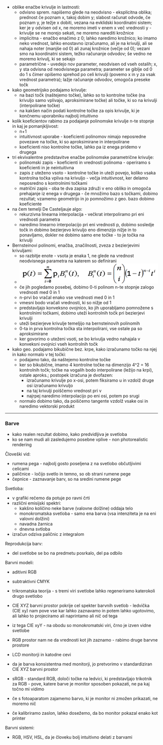 - oblike enačbe krivulje in lastnosti:
	- odvisno sprem. napišemo glede na neodvisno - eksplicitna oblika; prednost če poznam x, takoj dobim y; slabost računat odvode, če poznam y, je težje x dobiti, vezana na evklidski koordinatni sistem; ker je y odvisen od x, ne moremo imeti v enem x več vrednosti y - krivulje se ne morejo sekati, ne moremo narediti krožnice
	- implicitna - enačbo enačimo z 0; lahko naredimo krožnico; ko imamo neko vrednost, lahko enostavno izračunamo, ali je na krivulji, ali se nahaja noter (manjše od 0) ali zunaj krožnice (večje od 0); vezani smo na koordinatni sistem, težko računanje odvodov; še vedno ne moremo krivulj, ki se sekajo
	- parametrične - uvedejo nov parameter, neodvisen od vseh ostalih; x, y sta odvisna od neodvisnega parametra; parameter se giblje od 0 do 1 s čimer opišemo sprehod po celi krivulji (povemo x in y za vsak vrednost parametra); lažje računanje odvodov, omogoča preseke točk
- kako geometrijsko podajamo krivulje:
	- na bazi točk (naštejemo točke), lahko so to kontrolne točke (na krivuljo samo vplivajo, aproksimirane točke) ali točke, ki so na krivulji (interpolirane točke)
	- na kakšen način podati kontrolne točke za opis krivulje, ki je končnemu uporabniku najbolj intuitivno
- kolik koeficientov rabimo za podajanje polinomske krivulje n-te stopnje in kaj je pomanjkljivost:
	- n+1
	- intuitivnost uporabe - koeficienti polinomov nimajo neposredne povezave na točke, ki so aproksimirane in interpolirane
	- koeficienti niso kontrolne točke, lahko pa iz enega pridemo v drugega
- tri ekvivalentne predstavitve enačbe polinomske parametrične krivulje:
	- polinomski zapis - koeficienti in vrednosti polinoma - operiramo s koeficienti in je neintuitivna
	- zapis z uteženo vsoto - kontrolne točke in uteži povejo, koliko vsaka kontrolna točka vpliva na krivuljo - večja intuitivnost, ker delamo neposredno s kontrolnimi točkami
	- matrični zapis - oba te dva zapisa združi v eno obliko in omogoča prehajanje iz enega v drugega - če množimo bazo s točkami, dobimo rezultat; vzamemo geometrijo in jo pomnožimo z geo. bazo dobimo koeficiente
- na čem temelji De Casteljauje algo:
	- rekurzivna linearna interpolacija - večkrat interpoliramo pri eni vrednosti parametra
	- naredimo linearno interpolacijo pri eni vrednosti p, dobimo sosledje točk in dobimo bezierjevo krivuljo eno dimenzijo nižje in to ponavljamo, dokler ne dobimo samo ene točke - to je točka na krivulji
- Bernsteinovi polinomi, enačba, značilnosti, zveza z bezierjevimi krivuljami:
	- so razbitje enote - vsota je enaka 1, ne glede na vrednost neodvisnega parametra na katerem so definirani
	- ![400](../../Images2/Pasted%20image%2020241130173213.png)
	- če jih pogledamo posebej, dobimo 0-ti polinom n-te stopnje zalogo vrednosti med 0 in 1
	- n-prvi bo vračal enako vse vrednosti med 0 in 1
	- vmesni bodo vračali vrednosti, ki so nižje od 1
	- predstavljajo konveksno ovojnico, ko jih uporabljamo pomnožene s kontrolnimi točkami, dobimo uteži kontrolnih točk pri bezierjevi krivulji
	- uteži bezierjeve krivulje temeljijo na bernsteinovih polinomih
	- 0-ta in prva kontrolna točka sta interpolirani, vse ostale pa so aproksimirane
	- ker govorimo o uteženi vsoti, se bo krivulja vedno nahajala v konveksni ovojnici vseh kontrolnih točk
- kako geo. podajamo bikubične bez. krpe, kako izračunamo točko na njej in kako normalo v tej točki:
	- podajamo tako, da naštejemo kontrolne točke
	- ker so bikubične, imamo 4 kontrolne točke na dimenzijo 4^2 = 16 kontrolnih točk; točke na vogalih bodo interpolirane (ležijo na krpi), ostale aproks.; postopek izračuna je dvofazen:
		- izračunamo krivulje po x-osi, potem fiksiramo u in vzdolž druge osi izračunamo krivuljo
		- na taj krivulji poiščemo vrednost pri v
		- najrpej naredimo interpolacijo po eni osi, potem po srugi
	- normalo dobimo tako, da poiščemo tangente vzdolž vsake osi in naredimo vektorski produkt
---
### Barve

- kako realen rezultat dobimo, kako predvidljiva je svetloba
- ko se nam mudi ali zasledujemo posebne vplive - non photorealistic rendering

Človeški vid:
- rumena pega - najbolj gosto poseljena z na svetlobo občutljivimi celicami
- paličnice - ločijo svetlo in temno, so ob strani rumene pege
- čepnice - zaznavanje barv, so na sredini rumene pege

Svetloba:
- v grafiki rečemo da potuje po ravni črti
- različni emisijski spektri:
	- kakšno količino neke barve (valovne dolžine) oddaja telo
	- monokromatska svetloba - samo ena barva (vsa intenziteta je na eni valovni dolžini)
	- navadna žarnica
	- dnevna svtloba
- izračun odziva paličnic z integralom

Reprodukcija barv:
- del svetlobe se bo na predmetu posrkalo, del pa odbilo

Barvni modeli:
- aditivni RGB
- subtraktivni CMYK
- trikromatska teorija - s tremi viri svetlobe lahko regeneriramo katerokoli drugo svetlobo

- CIE XYZ barvni prostor pokrije cel spekter barvnih svetlob - ledvička (CIE xy) nam pove vse kar lahko zaznavamo in potem lahko ugotovimo, ali lahko to projeciramo ali naprintamo ali nič od tega
- iz tega CIE xyY - na obodu so monokromatski viri, črno je izven vidne svetlobe

- RGB prostor nam ne da vrednosti kot jih zaznamo - rabimo druge barvne prostore

- LCD monitorji in katodne cevi
- da je barva konsistentna med monitorji, jo pretvorimo v standardiziran CIE XYZ barvni prostor
- sRGB - standard RGB, določi točke na ledvici, ki predstavljajo trikotnik za RGB - pove, katere barve je monitor sposoben pokazati, ne pa kaj točno mi vidimo
- če s fotoaparatom zajamemo barvo, ki je monitor ni zmožen prikazati, ne moremo nič

- če kalibriramo zaslon, lahko dosežemo, da bo monitor pokazal enako kot printer

Barvni sistemi:
- RGB, HSV, HSL, da je človeku bolj intuitivno delati z barvami